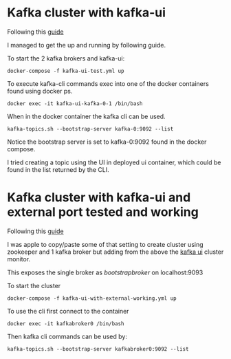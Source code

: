 # Kafka cluster with kafka-ui

Following this [guide](https://medium.com/@penkov.vladimir/kafka-cluster-with-ui-and-metrics-easy-setup-d12d1b94eccf)

I managed to get the up and running by following guide.

To start the 2 kafka brokers and kafka-ui:
```
docker-compose -f kafka-ui-test.yml up
```

To execute kafka-cli commands exec into one of the docker containers found using docker ps.

```
docker exec -it kafka-ui-kafka-0-1 /bin/bash
```

When in the docker container the kafka cli can be used.
```
kafka-topics.sh --bootstrap-server kafka-0:9092 --list
```
Notice the bootstrap server is set to kafka-0:9092 found in the docker compose.

I tried creating a topic using the UI in deployed ui container, which could be found in the list returned by the CLI.


# Kafka cluster with kafka-ui and external port tested and working

Following this [guide](https://hackernoon.com/setting-up-kafka-on-docker-for-local-development)

I was apple to copy/paste some of that setting to create cluster using zookeeper and 1 kafka broker but adding from the above the [kafka ui](https://github.com/provectus/kafka-ui) cluster monitor.

This exposes the single broker as _bootstrapbroker_ on localhost:9093

To start the cluster

```
docker-compose -f kafka-ui-with-external-working.yml up
```

To use the cli first connect to the container
```
docker exec -it kafkabroker0 /bin/bash
```

Then kafka cli commands can be used by:
```
kafka-topics.sh --bootstrap-server kafkabroker0:9092 --list
```